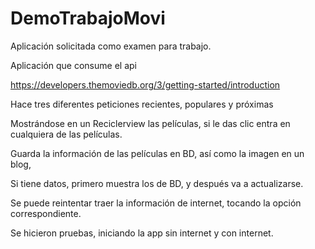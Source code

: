 # DemoTrabajoMovi
Aplicación solicitada como examen para trabajo. 

Aplicación que consume el api  

https://developers.themoviedb.org/3/getting-started/introduction 

Hace tres diferentes peticiones recientes, populares y próximas  

Mostrándose en un Reciclerview las películas, si le das clic entra en cualquiera de las películas. 

Guarda la información de las películas en BD, así como la imagen en un blog, 

Si tiene datos, primero muestra los de BD, y después va a actualizarse. 

Se puede reintentar traer la información de internet, tocando la opción correspondiente. 

Se hicieron pruebas, iniciando la app sin internet y con internet. 
